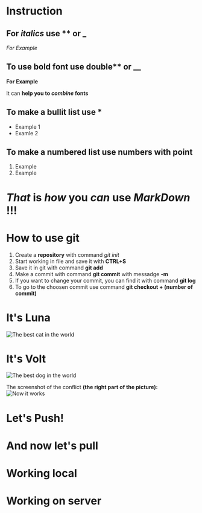 # Instruction

## For *italics* use ** or _
_For *Example*_

## To use bold font use double** or __
__For **Example**__

It can __help you to *combine* fonts__

## To make a bullit list use *
* Example 1
* Examle 2

## To make a numbered list use numbers with point
1. Example
2. Example

# *That* **is** *how* **you** *can* **use** *MarkDown* **!!!**

# How to use **git**
1. Create a **repository** with command *git init*
2. Start working in file and save it with **CTRL+S**
3. Save it in git with command **git add**
4. Make a commit with command **git commit** with messadge **-m**
5. If you want to change your commit, you can find it with command **git log**
6. To go to the choosen commit use command **git checkout + (number of commit)**

# It's Luna
![The best cat in the world](Luna.jpg)
# It's Volt
![The best dog in the world](Volt.jpg)


The screenshot of the conflict __(the right part of the picture):__
![Now it works](Conflict.jpg)

# Let's Push!

# And now let's pull


# Working local


# Working on server
